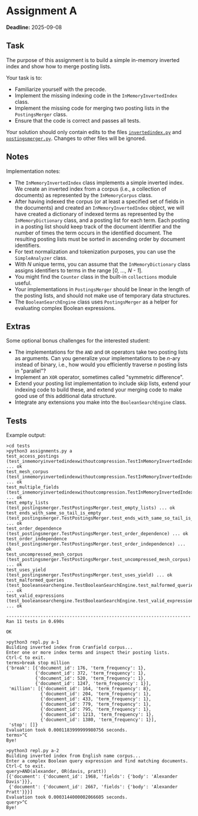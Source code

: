 # Assignment A

**Deadline:** 2025-09-08

## Task

The purpose of this assignment is to build a simple in-memory inverted index and show how to merge posting lists.

Your task is to:

* Familiarize yourself with the precode.
* Implement the missing indexing code in the `InMemoryInvertedIndex` class.
* Implement the missing code for merging two posting lists in the `PostingsMerger` class.
* Ensure that the code is correct and passes all tests.

Your solution should only contain edits to the files [`invertedindex.py`](../in3120/invertedindex.py) and [`postingsmerger.py`](../in3120/postingsmerger.py). Changes to other files will be ignored.

## Notes

Implementation notes:

* The `InMemoryInvertedIndex` class implements a simple inverted index. We create an inverted index from a corpus (i.e., a collection of documents) as represented by the `InMemoryCorpus` class.
* After having indexed the corpus (or at least a specified set of fields in the documents) and created an `InMemoryInvertedIndex` object, we will have created a dictionary of indexed terms as represented by the `InMemoryDictionary` class, and a posting list for each term. Each posting in a posting list should keep track of the document identifier and the number of times the term occurs in the identified document. The resulting posting lists must be sorted in ascending order by document identifiers.
* For text normalization and tokenization purposes, you can use the `SimpleAnalyzer` class.
* With _N_ unique terms, you can assume that the `InMemoryDictionary` class assigns identifiers to terms in the range [_0, ..., N - 1_].
* You might find the `Counter` class in the built-in `collections` module useful.
* Your implementations in `PostingsMerger` should be linear in the length of the posting lists, and should not make use of temporary data structures.
* The `BooleanSearchEngine` class uses `PostingsMerger` as a helper for evaluating complex Boolean expressions.

## Extras

Some optional bonus challenges for the interested student:

* The implementations for the `AND` and `OR` operators take two posting lists as arguments. Can you generalize your implementations to be _n_-ary instead of binary, i.e., how would you efficiently traverse _n_ posting lists in "parallel"?
* Implement an `XOR` operator, sometimes called "symmetric difference".
* Extend your posting list implementation to include skip lists, extend your indexing code to build these, and extend your merging code to make good use of this additional data structure.
* Integrate any extensions you make into the `BooleanSearchEngine` class.

## Tests

Example output:

```text
>cd tests
>python3 assignments.py a
test_access_postings (test_inmemoryinvertedindexwithoutcompression.TestInMemoryInvertedIndexWithoutCompression.test_access_postings) ... ok
test_mesh_corpus (test_inmemoryinvertedindexwithoutcompression.TestInMemoryInvertedIndexWithoutCompression.test_mesh_corpus) ... ok
test_multiple_fields (test_inmemoryinvertedindexwithoutcompression.TestInMemoryInvertedIndexWithoutCompression.test_multiple_fields) ... ok
test_empty_lists (test_postingsmerger.TestPostingsMerger.test_empty_lists) ... ok
test_ends_with_same_so_tail_is_empty (test_postingsmerger.TestPostingsMerger.test_ends_with_same_so_tail_is_empty) ... ok
test_order_dependence (test_postingsmerger.TestPostingsMerger.test_order_dependence) ... ok
test_order_independence (test_postingsmerger.TestPostingsMerger.test_order_independence) ... ok
test_uncompressed_mesh_corpus (test_postingsmerger.TestPostingsMerger.test_uncompressed_mesh_corpus) ... ok
test_uses_yield (test_postingsmerger.TestPostingsMerger.test_uses_yield) ... ok
test_malformed_queries (test_booleansearchengine.TestBooleanSearchEngine.test_malformed_queries) ... ok
test_valid_expressions (test_booleansearchengine.TestBooleanSearchEngine.test_valid_expressions) ... ok

----------------------------------------------------------------------
Ran 11 tests in 0.690s

OK
```

```text
>python3 repl.py a-1
Building inverted index from Cranfield corpus...
Enter one or more index terms and inspect their posting lists.
Ctrl-C to exit.
terms>break stop million
{'break': [{'document_id': 176, 'term_frequency': 1},
           {'document_id': 372, 'term_frequency': 1},
           {'document_id': 520, 'term_frequency': 1},
           {'document_id': 1247, 'term_frequency': 1}],
 'million': [{'document_id': 164, 'term_frequency': 8},
             {'document_id': 204, 'term_frequency': 1},
             {'document_id': 433, 'term_frequency': 1},
             {'document_id': 779, 'term_frequency': 1},
             {'document_id': 795, 'term_frequency': 1},
             {'document_id': 1213, 'term_frequency': 1},
             {'document_id': 1380, 'term_frequency': 1}],
 'stop': []}
Evaluation took 0.0001183999999980756 seconds.
terms>^C
Bye!
```

```text
>python3 repl.py a-2
Building inverted index from English name corpus...
Enter a complex Boolean query expression and find matching documents.
Ctrl-C to exit.
query>AND(alexander, OR(davis, pratt))
[{'document': {'document_id': 1968, 'fields': {'body': 'Alexander Davis'}}},
 {'document': {'document_id': 2667, 'fields': {'body': 'Alexander Pratt'}}}]
Evaluation took 0.0003144000002066605 seconds.
query>^C
Bye!
```
